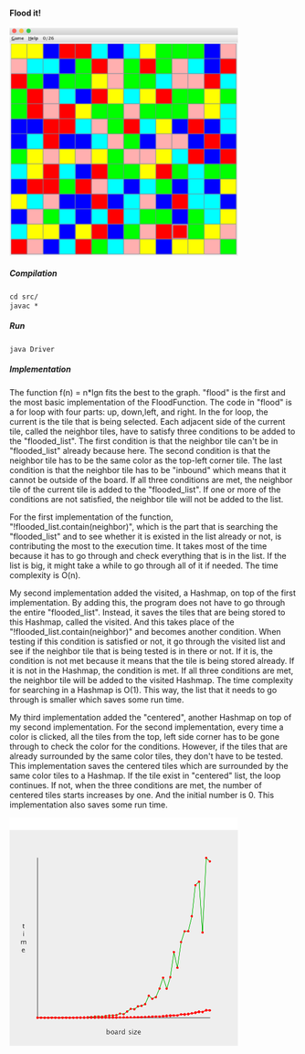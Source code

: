 #### Flood it!

<img src="floodit-screenshot-1.png" alt="floodit-screenshot" width="400" />

##### Compilation

```
cd src/
javac *
```

##### Run
```
java Driver
```


##### Implementation


The function f(n) = n*lgn fits the best to the graph. "flood" is the first and the most basic implementation of the FloodFunction. The code in "flood" is a for loop with four parts: up, down,left, and right. In the for loop, the current is the tile that is being selected. Each adjacent side of the current tile, called the neighbor tiles, have to satisfy three conditions to be added to the "flooded_list". The first condition is that the neighbor tile can't be in "flooded_list" already because here. The second condition is that the neighbor tile has to be the same color as the top-left corner tile. The last condition is that the neighbor tile has to be "inbound" which means that it cannot be outside of the board. If all three conditions are met, the neighbor tile of the current tile is added to the "flooded_list". If one or more of the conditions are not satisfied, the neighbor tile will not be added to the list.

For the first implementation of the function, "!flooded_list.contain(neighbor)", which is the part that is searching the "flooded_list" and to see whether it is existed in the list already or not, is contributing the most to the execution time. It takes most of the time because it has to go through and check everything that is in the list. If the list is big, it might take a while to go through all of it if needed. The time complexity is O(n).

My second implementation added the visited, a Hashmap, on top of the first implementation. By adding this, the program does not have to go through the entire "flooded_list". Instead, it saves the tiles that are being stored to this Hashmap, called the visited. And this takes place of the "!flooded_list.contain(neighbor)" and becomes another condition. When testing if this condition is satisfied or not, it go through the visited list and see if the neighbor tile that is being tested is in there or not. If it is, the condition is not met because it means that the tile is being stored already. If it is not in the Hashmap, the condition is met. If all three conditions are met, the neighbor tile will be added to the visited Hashmap. The time complexity for searching in a Hashmap is O(1). This way, the list that it needs to go through is smaller which saves some run time. 

My third implementation added the "centered", another Hashmap on top of my second implementation. For the second implementation, every time a color is clicked, all the tiles from the top, left side corner has to be gone through to check the color for the conditions. However, if the tiles that are already surrounded by the same color tiles, they don't have to be tested. This implementation saves the centered tiles which are surrounded by the same color tiles to a Hashmap. If the tile exist in "centered" list, the loop continues. If not, when the three conditions are met, the number of centered tiles starts increases by one. And the initial number is 0. This implementation also saves some run time.   



<img src="performance-result.png" alt="performance-result" width="400" />